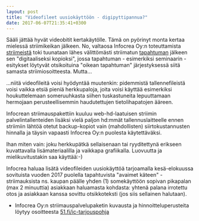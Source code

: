 ```yaml
---
layout: post
title: "Videofileet uusiokäyttöön - digipyttipannua?"
date: 2017-06-07T21:35:41+0300
---
```


Sääli jättää hyvät videobitit kertakäytölle. Tämä on pyörinyt monta kertaa mielessä striimikeikan jälkeen. No, valtaosa Infocrea Oy:n toteuttamista [striimeistä](https://livestream.com/Infocrea-fi) toki tuunataan lähes välittömästi striimatun [tapahtuman](https://livestream.com/ITstriimit) jälkeen sen "digitaaliseksi kopioksi", jossa tapahtuman - esimerkiksi seminaarin -esitykset löytyvät otsikoituina "oikean tapahtuman" järjestyksessä siitä samasta striimiosoitteesta. Mutta...<!--more-->

...niitä videofileitä voisi hyödyntää muutenkin: pidemmistä tallennefileistä voisi vaikka etsiä pieniä herkkupaloja, joita voisi käyttää esimerkiksi houkuttelemaan someruuhkasta siihen tuskastuneita lepuuttamaan hermojaan perusteellisemmin haudutettujen tietolihapatojen ääreen.

Infocrean striimauspakettiin kuuluu web-hd-laatuisen striimin palvelintallenteiden lisäksi vielä paljon hd:mmät tallennuslaitteelle ennen striimiin lähtöä otetut backup-kopiot vain (mahdollisten) siirtokustannusten hinnalla ja täysin vapaasti Infocrea Oy:n puolesta käytettäväksi.

Ihan miten vain: joku herkkupätkä sellaisenaan tai ryyditettynä erikseen kuvattavalla lisämateriaalilla ja vaikkapa grafiikalla. Luovuutta ja mielikuvitustakin saa käyttää:-)

Infocrea haluaa lisätä videofileiden uusiokäyttöä tarjoamalla kesä-elokuussa sovituista vuoden 2017 puolella tapahtuvista "avaimet käteen" -striimauksista ns. kaupan päälle yhden (1) somekäyttöön sopivan pikapalan (max 2 minuuttia) asiakkaan haluamasta kohdasta: yhtenä palana irrotettu otos ja asiakkaan kanssa sovittu otsikkoteksti (jos siis sellainen halutaan).

- Infocrea Oy:n striimauspalvelupaketin kuvausta ja hinnoitteluperusteita löytyy osoitteesta [51.fi/ic-tarjouspohja](http://51.fi/ic-tarjouspohja) 